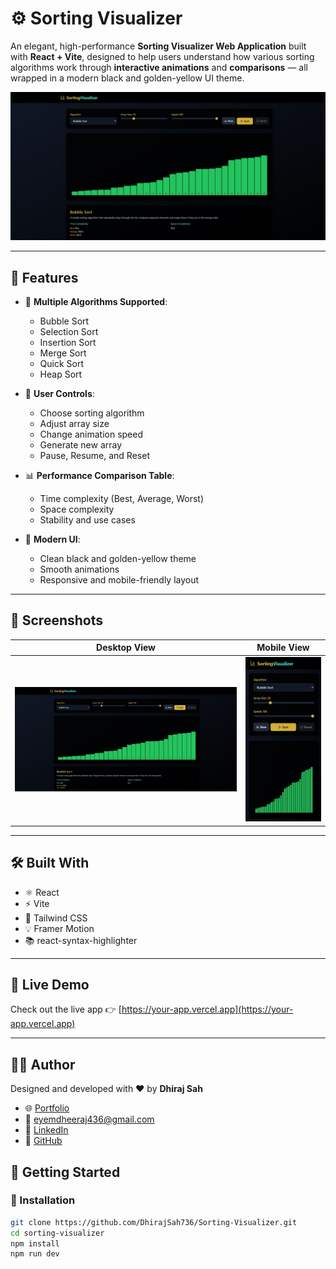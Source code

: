 # ⚙️ Sorting Visualizer

An elegant, high-performance **Sorting Visualizer Web Application** built with **React + Vite**, designed to help users understand how various sorting algorithms work through **interactive animations** and **comparisons** — all wrapped in a modern black and golden-yellow UI theme.

![Preview](./src/img/image-preview.jpg)

---

## 🚀 Features

- 🎯 **Multiple Algorithms Supported**:
  - Bubble Sort
  - Selection Sort
  - Insertion Sort
  - Merge Sort
  - Quick Sort
  - Heap Sort

- 🔧 **User Controls**:
  - Choose sorting algorithm
  - Adjust array size
  - Change animation speed
  - Generate new array
  - Pause, Resume, and Reset

- 📊 **Performance Comparison Table**:
  - Time complexity (Best, Average, Worst)
  - Space complexity
  - Stability and use cases

- 🎨 **Modern UI**:
  - Clean black and golden-yellow theme
  - Smooth animations
  - Responsive and mobile-friendly layout

---

## 📸 Screenshots

| Desktop View | Mobile View |
|--------------|-------------|
| ![Desktop](./src/img/image-preview.jpg) | ![Mobile](./src/img/sorting-mobile%20view.jpg) |

---

## 🛠️ Built With

- ⚛️ React
- ⚡ Vite
- 🎨 Tailwind CSS
- 💡 Framer Motion
- 📚 react-syntax-highlighter

---
## 🚀 Live Demo

Check out the live app 👉 [https://your-app.vercel.app](https://your-app.vercel.app)

---

## 🧑‍💻 Author

Designed and developed with ❤️ by **Dhiraj Sah**

- 🌐 [Portfolio](https://www.dhirajsah99.com.np)
- 📧 eyemdheeraj436@gmail.com
- 💼 [LinkedIn](https://www.linkedin.com/in/dhiraj-sah-7a3522220/)
- 🐙 [GitHub](https://github.com/DhirajSah736)

## 🧪 Getting Started

### 🔧 Installation

```bash
git clone https://github.com/DhirajSah736/Sorting-Visualizer.git
cd sorting-visualizer
npm install
npm run dev